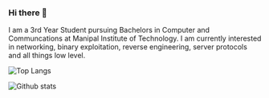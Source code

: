 ### Hi there 👋


I am a 3rd Year Student pursuing Bachelors in Computer and Communcations at Manipal Institute of Technology. I am currently interested in networking, binary exploitation, reverse engineering, server protocols and all things low level.

![Top Langs](https://github-readme-stats.vercel.app/api/top-langs/?username=Skryptonyte&langs_count=5&theme=dark)

![Github stats](https://github-readme-stats.vercel.app/api?username=Skryptonyte&show_icons=true&theme=dark)

<!--
**Skryptonyte/Skryptonyte** is a ✨ _special_ ✨ repository because its `README.md` (this file) appears on your GitHub profile.

Here are some ideas to get you started:

- 🔭 I’m currently working on ...
- 🌱 I’m currently learning ...
- 👯 I’m looking to collaborate on ...
- 🤔 I’m looking for help with ...
- 💬 Ask me about ...
- 📫 How to reach me: ...
- 😄 Pronouns: ...
- ⚡ Fun fact: ...
-->

